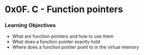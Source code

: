 # 0x0F. C - Function pointers

### Learning Objectives

- What are function pointers and how to use them
- What does a function pointer exactly hold
- Where does a function pointer point to in the virtual memory

